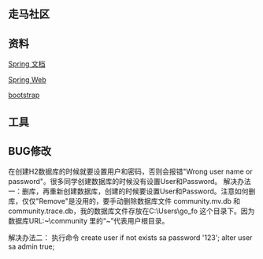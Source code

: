 ## 走马社区

## 资料
[Spring 文档](https://spring.io/guides)

[Spring Web](https://spring.io/guides/gs/serving-web-content)

[bootstrap](https://v3.bootcss.com/getting-started)

## 工具

## BUG修改
在创建H2数据库的时候就要设置用户和密码，否则会报错"Wrong user name or password"。很多同学创建数据库的时候没有设置User和Password。
解决办法一：删库，再重新创建数据库，创建的时候要设置User和Password。注意如何删库，仅仅"Remove"是没用的，要手动删除数据库文件 community.mv.db 和 community.trace.db，我的数据库文件存放在C:\Users\go_fo 这个目录下。因为数据库URL:~\community 里的“~”代表用户根目录。

解决办法二： 执行命令
create user if not exists sa password '123';
alter user sa admin true;
